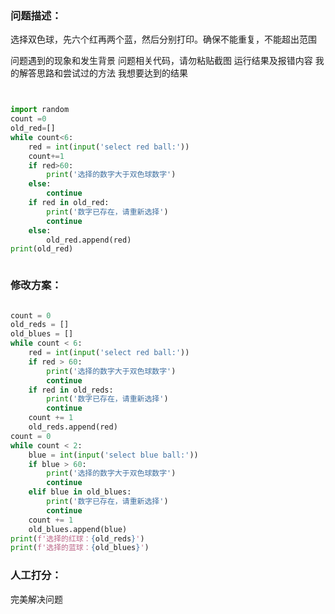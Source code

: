 ### 问题描述：
<p>选择双色球，先六个红再两个蓝，然后分别打印。确保不能重复，不能超出范围</p>
问题遇到的现象和发生背景
问题相关代码，请勿粘贴截图
运行结果及报错内容
我的解答思路和尝试过的方法
我想要达到的结果

```python


import random
count =0
old_red=[]
while count<6:
    red = int(input('select red ball:'))
    count+=1
    if red>60:
        print('选择的数字大于双色球数字')
    else:
        continue
    if red in old_red:
        print('数字已存在，请重新选择')
        continue
    else:
        old_red.append(red)
print(old_red)



``` 

### 修改方案：


```python

count = 0
old_reds = []
old_blues = []
while count < 6:
    red = int(input('select red ball:'))
    if red > 60:
        print('选择的数字大于双色球数字')
        continue
    if red in old_reds:
        print('数字已存在，请重新选择')
        continue
    count += 1
    old_reds.append(red)
count = 0
while count < 2:
    blue = int(input('select blue ball:'))
    if blue > 60:
        print('选择的数字大于双色球数字')
        continue
    elif blue in old_blues:
        print('数字已存在，请重新选择')
        continue
    count += 1
    old_blues.append(blue)
print(f'选择的红球：{old_reds}')
print(f'选择的蓝球：{old_blues}')

```

### 人工打分：
完美解决问题